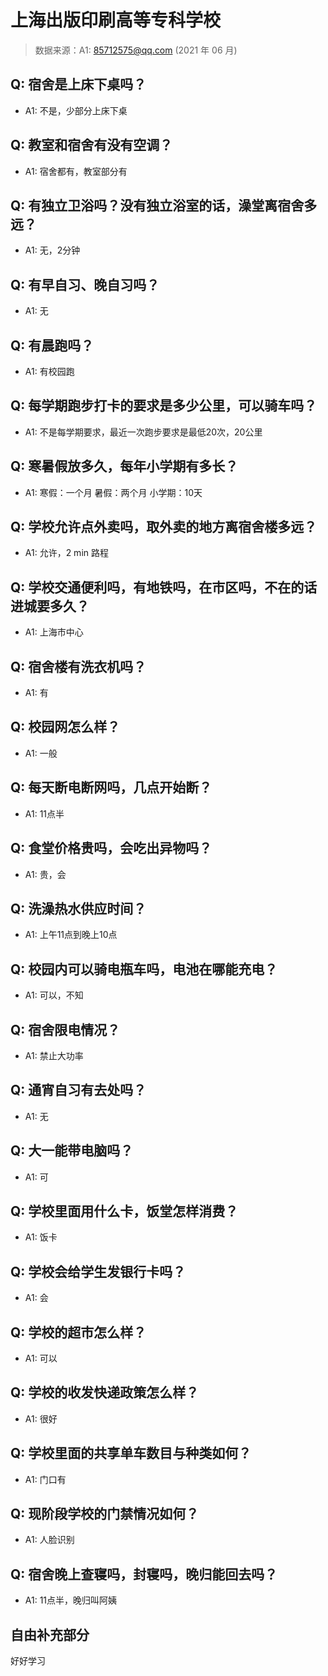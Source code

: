 # 上海出版印刷高等专科学校

> 数据来源：A1: 85712575@qq.com (2021 年 06 月)

## Q: 宿舍是上床下桌吗？

- A1: 不是，少部分上床下桌

## Q: 教室和宿舍有没有空调？

- A1: 宿舍都有，教室部分有

## Q: 有独立卫浴吗？没有独立浴室的话，澡堂离宿舍多远？

- A1: 无，2分钟

## Q: 有早自习、晚自习吗？

- A1: 无

## Q: 有晨跑吗？

- A1: 有校园跑

## Q: 每学期跑步打卡的要求是多少公里，可以骑车吗？

- A1: 不是每学期要求，最近一次跑步要求是最低20次，20公里

## Q: 寒暑假放多久，每年小学期有多长？

- A1: 寒假：一个月 暑假：两个月 小学期：10天

## Q: 学校允许点外卖吗，取外卖的地方离宿舍楼多远？

- A1: 允许，2 min 路程

## Q: 学校交通便利吗，有地铁吗，在市区吗，不在的话进城要多久？

- A1: 上海市中心

## Q: 宿舍楼有洗衣机吗？

- A1: 有

## Q: 校园网怎么样？

- A1: 一般

## Q: 每天断电断网吗，几点开始断？

- A1: 11点半

## Q: 食堂价格贵吗，会吃出异物吗？

- A1: 贵，会

## Q: 洗澡热水供应时间？

- A1: 上午11点到晚上10点

## Q: 校园内可以骑电瓶车吗，电池在哪能充电？

- A1: 可以，不知

## Q: 宿舍限电情况？

- A1: 禁止大功率

## Q: 通宵自习有去处吗？

- A1: 无

## Q: 大一能带电脑吗？

- A1: 可

## Q: 学校里面用什么卡，饭堂怎样消费？

- A1: 饭卡

## Q: 学校会给学生发银行卡吗？

- A1: 会

## Q: 学校的超市怎么样？

- A1: 可以

## Q: 学校的收发快递政策怎么样？

- A1: 很好

## Q: 学校里面的共享单车数目与种类如何？

- A1: 门口有

## Q: 现阶段学校的门禁情况如何？

- A1: 人脸识别

## Q: 宿舍晚上查寝吗，封寝吗，晚归能回去吗？

- A1: 11点半，晚归叫阿姨

## 自由补充部分

好好学习